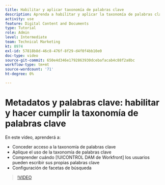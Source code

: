 ```yaml
---
title: Habilitar y aplicar taxonomía de palabras clave
description: Aprenda a habilitar y aplicar la taxonomía de palabras clave, cuando los usuarios pueden introducir sus propias palabras clave y configurar facetas de búsqueda en [!UICONTROL DAM de Workfront].
activity: use
feature: Digital Content and Documents
type: Tutorial
role: Admin
level: Intermediate
team: Technical Marketing
kt: 8974
exl-id: 57818b8d-46c8-476f-8f29-d4f0f4bb10e0
doc-type: video
source-git-commit: 650e4d346e1792863930dcebafacab4c88f2a8bc
workflow-type: tm+mt
source-wordcount: '71'
ht-degree: 0%

---
```


# Metadatos y palabras clave: habilitar y hacer cumplir la taxonomía de palabras clave

En este vídeo, aprenderá a:

* Conceder acceso a la taxonomía de palabras clave
* Aplique el uso de la taxonomía de palabras clave
* Comprender cuándo [!UICONTROL DAM de Workfront] los usuarios pueden escribir sus propias palabras clave
* Configuración de facetas de búsqueda

>[!VIDEO](https://video.tv.adobe.com/v/335237/?quality=12&learn=on)
